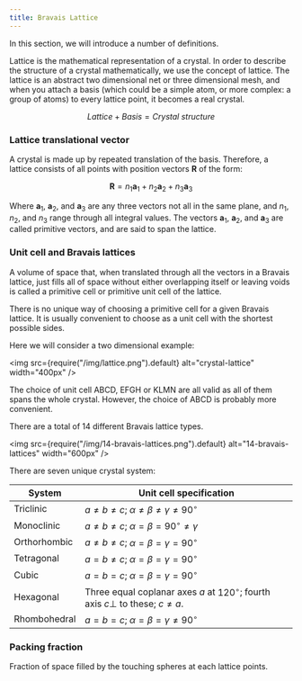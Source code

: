 ```yaml
---
title: Bravais Lattice
---
```


In this section, we will introduce a number of definitions.

Lattice is the mathematical representation of a crystal. In order to describe
the structure of a crystal mathematically, we use the concept of lattice. The
lattice is an abstract two dimensional net or three dimensional mesh, and when
you attach a basis (which could be a simple atom, or more complex: a group of
atoms) to every lattice point, it becomes a real crystal.

$$
Lattice + Basis = Crystal~structure
$$

### Lattice translational vector
A crystal is made up by repeated translation of the basis. Therefore, a lattice
consists of all points with position vectors $\textbf{R}$ of the form:

$$
\textbf{R} = n_1\textbf{a}_1 + n_2\textbf{a}_2 + n_3\textbf{a}_3
$$

Where $\textbf{a}_1$, $\textbf{a}_2$, and $\textbf{a}_3$ are any three vectors
not all in the same plane, and $n_1$, $n_2$, and $n_3$ range through all
integral values. The vectors $\textbf{a}_1$, $\textbf{a}_2$, and $\textbf{a}_3$
are called primitive vectors, and are said to span the lattice.

### Unit cell and Bravais lattices
A volume of space that, when translated through all the vectors in a Bravais
lattice, just fills all of space without either overlapping itself or leaving
voids is called a primitive cell or primitive unit cell of the lattice.

There is no unique way of choosing a primitive cell for a given Bravais lattice.
It is usually convenient to choose as a unit cell with the shortest possible
sides.

Here we will consider a two dimensional example:

<img
  src={require("/img/lattice.png").default}
  alt="crystal-lattice"
  width="400px"
/>

The choice of unit cell ABCD, EFGH or KLMN are all valid as all of them spans
the whole crystal. However, the choice of ABCD is probably more convenient.

There are a total of 14 different Bravais lattice types.

<img
  src={require("/img/14-bravais-lattices.png").default}
  alt="14-bravais-lattices"
  width="600px"
/>

There are seven unique crystal system:

System       | Unit cell specification
------------ | -----------------------
Triclinic    | $a \neq b \neq c$; $\alpha \neq \beta \neq \gamma \neq 90^\circ$
Monoclinic   | $a \neq b \neq c$; $\alpha = \beta = 90^\circ \neq \gamma$
Orthorhombic | $a \neq b \neq c$; $\alpha = \beta = \gamma = 90^\circ$
Tetragonal   | $a = b \neq c$; $\alpha = \beta = \gamma = 90^\circ$
Cubic        | $a = b = c$; $\alpha = \beta = \gamma = 90^\circ$
Hexagonal    | Three equal coplanar axes $a$ at $120^\circ$; fourth axis $c \perp$ to these; $c \neq a$.
Rhombohedral | $a = b = c$; $\alpha = \beta = \gamma \neq 90^\circ$


### Packing fraction
Fraction of space filled by the touching spheres at each lattice points.
